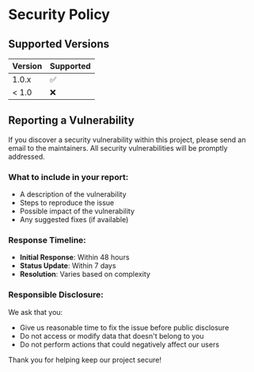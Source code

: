 # Security Policy

## Supported Versions

| Version | Supported          |
| ------- | ------------------ |
| 1.0.x   | :white_check_mark: |
| < 1.0   | :x:                |

## Reporting a Vulnerability

If you discover a security vulnerability within this project, please send an email to the maintainers. All security vulnerabilities will be promptly addressed.

### What to include in your report:

- A description of the vulnerability
- Steps to reproduce the issue
- Possible impact of the vulnerability
- Any suggested fixes (if available)

### Response Timeline:

- **Initial Response**: Within 48 hours
- **Status Update**: Within 7 days
- **Resolution**: Varies based on complexity

### Responsible Disclosure:

We ask that you:
- Give us reasonable time to fix the issue before public disclosure
- Do not access or modify data that doesn't belong to you
- Do not perform actions that could negatively affect our users

Thank you for helping keep our project secure!
